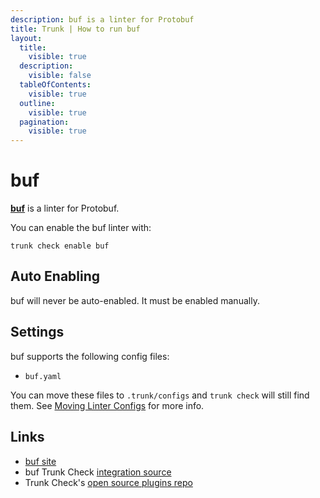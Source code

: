 ```yaml
---
description: buf is a linter for Protobuf
title: Trunk | How to run buf
layout:
  title:
    visible: true
  description:
    visible: false
  tableOfContents:
    visible: true
  outline:
    visible: true
  pagination:
    visible: true
---
```


# buf

[**buf**](https://github.com/bufbuild/buf#readme) is a linter for Protobuf.

You can enable the buf linter with:

```shell
trunk check enable buf
```

## Auto Enabling

buf will never be auto-enabled. It must be enabled manually.

## Settings

buf supports the following config files:
* `buf.yaml`

 You can move these files to `.trunk/configs` and `trunk check` will still find them. See [Moving Linter Configs](..#moving-linter-configs) for more info.



## Links

- [buf site](https://github.com/bufbuild/buf#readme)
- buf Trunk Check [integration source](https://github.com/trunk-io/plugins/tree/main/linters/buf)
- Trunk Check's [open source plugins repo](https://github.com/trunk-io/plugins/tree/main)
